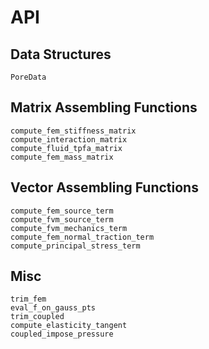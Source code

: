 # API

## Data Structures
```@docs
PoreData
```

## Matrix Assembling Functions
```@docs
compute_fem_stiffness_matrix
compute_interaction_matrix
compute_fluid_tpfa_matrix
compute_fem_mass_matrix
```

## Vector Assembling Functions
```@docs
compute_fem_source_term
compute_fvm_source_term
compute_fvm_mechanics_term
compute_fem_normal_traction_term
compute_principal_stress_term
```

## Misc

```@docs
trim_fem
eval_f_on_gauss_pts
trim_coupled
compute_elasticity_tangent
coupled_impose_pressure
```
